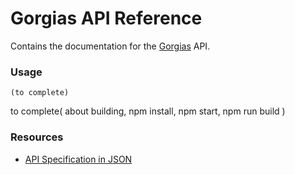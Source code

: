 Gorgias API Reference
=====================

Contains the documentation for the [Gorgias](https://gorgias.io) API.

### Usage

```
(to complete)
```

to complete( about building, npm install, npm start, npm run build )



### Resources

* [API Specification in JSON](https://gorgias.gorgias.io/doc/openapi.json  )
